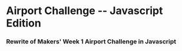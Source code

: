 # Airport Challenge -- Javascript Edition

### Rewrite of Makers' Week 1 Airport Challenge in Javascript